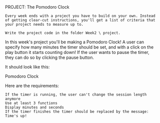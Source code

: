 PROJECT: The Pomodoro Clock

    Every week ends with a project you have to build on your own. Instead of getting clear-cut instructions, you'll get a list of criteria that your project needs to measure up to.

    Write the project code in the folder Week2 \ project.

In this week's project you'll be making a Pomodoro Clock! A user can specify how many minutes the timer should be set, and with a click on the play button it starts counting down! If the user wants to pause the timer, they can do so by clicking the pause button.

It should look like this:

Pomodoro Clock

Here are the requirements:

    If the timer is running, the user can't change the session length anymore
    Use at least 3 functions
    Display minutes and seconds
    If the timer finishes the timer should be replaced by the message: Time's up!
